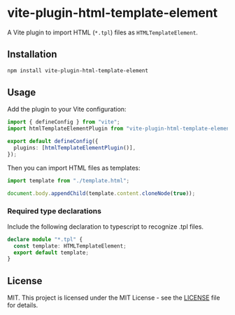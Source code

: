 # vite-plugin-html-template-element

A Vite plugin to import HTML (`*.tpl`) files as `HTMLTemplateElement`.

## Installation

```bash
npm install vite-plugin-html-template-element
```

## Usage

Add the plugin to your Vite configuration:

```typescript
import { defineConfig } from "vite";
import htmlTemplateElementPlugin from "vite-plugin-html-template-element";

export default defineConfig({
  plugins: [htmlTemplateElementPlugin()],
});
```

Then you can import HTML files as templates:

```typescript
import template from "./template.html";

document.body.appendChild(template.content.cloneNode(true));
```

### Required type declarations

Include the following declaration to typescript to recognize .tpl files.

```typescript
declare module "*.tpl" {
  const template: HTMLTemplateElement;
  export default template;
}
```

## License

MIT. This project is licensed under the MIT License - see the [LICENSE](LICENSE.md) file for details.
